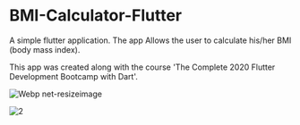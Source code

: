# BMI-Calculator-Flutter

A simple flutter application.
The app Allows the user to calculate his/her BMI (body mass index).

This app was created along with the course 'The Complete 2020 Flutter Development Bootcamp with Dart'.

![Webp net-resizeimage](https://user-images.githubusercontent.com/22684921/80016926-0df03280-84d4-11ea-8932-32ccb035b9b1.png)

![2](https://user-images.githubusercontent.com/22684921/80016952-1cd6e500-84d4-11ea-995b-55824655a93a.png)

